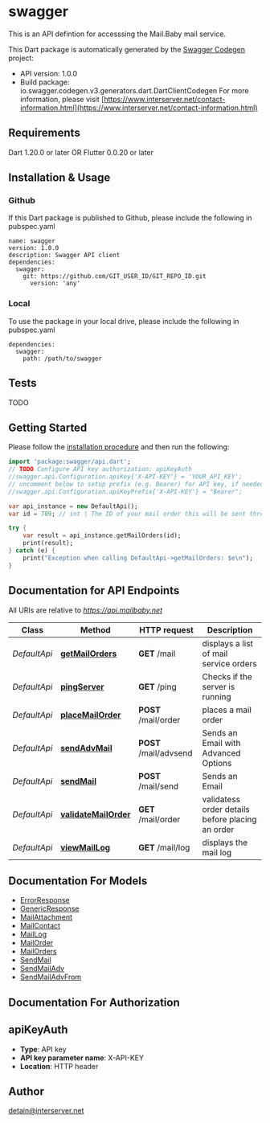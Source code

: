 # swagger
This is an API defintion for accesssing the Mail.Baby mail service.

This Dart package is automatically generated by the [Swagger Codegen](https://github.com/swagger-api/swagger-codegen) project:

- API version: 1.0.0
- Build package: io.swagger.codegen.v3.generators.dart.DartClientCodegen
For more information, please visit [https://www.interserver.net/contact-information.html](https://www.interserver.net/contact-information.html)

## Requirements

Dart 1.20.0 or later OR Flutter 0.0.20 or later

## Installation & Usage

### Github
If this Dart package is published to Github, please include the following in pubspec.yaml
```
name: swagger
version: 1.0.0
description: Swagger API client
dependencies:
  swagger:
    git: https://github.com/GIT_USER_ID/GIT_REPO_ID.git
      version: 'any'
```

### Local
To use the package in your local drive, please include the following in pubspec.yaml
```
dependencies:
  swagger:
    path: /path/to/swagger
```

## Tests

TODO

## Getting Started

Please follow the [installation procedure](#installation--usage) and then run the following:

```dart
import 'package:swagger/api.dart';
// TODO Configure API key authorization: apiKeyAuth
//swagger.api.Configuration.apiKey{'X-API-KEY'} = 'YOUR_API_KEY';
// uncomment below to setup prefix (e.g. Bearer) for API key, if needed
//swagger.api.Configuration.apiKeyPrefix{'X-API-KEY'} = "Bearer";

var api_instance = new DefaultApi();
var id = 789; // int | The ID of your mail order this will be sent through.

try {
    var result = api_instance.getMailOrders(id);
    print(result);
} catch (e) {
    print("Exception when calling DefaultApi->getMailOrders: $e\n");
}
```

## Documentation for API Endpoints

All URIs are relative to *https://api.mailbaby.net*

Class | Method | HTTP request | Description
------------ | ------------- | ------------- | -------------
*DefaultApi* | [**getMailOrders**](docs//DefaultApi.md#getmailorders) | **GET** /mail | displays a list of mail service orders
*DefaultApi* | [**pingServer**](docs//DefaultApi.md#pingserver) | **GET** /ping | Checks if the server is running
*DefaultApi* | [**placeMailOrder**](docs//DefaultApi.md#placemailorder) | **POST** /mail/order | places a mail order
*DefaultApi* | [**sendAdvMail**](docs//DefaultApi.md#sendadvmail) | **POST** /mail/advsend | Sends an Email with Advanced Options
*DefaultApi* | [**sendMail**](docs//DefaultApi.md#sendmail) | **POST** /mail/send | Sends an Email
*DefaultApi* | [**validateMailOrder**](docs//DefaultApi.md#validatemailorder) | **GET** /mail/order | validatess order details before placing an order
*DefaultApi* | [**viewMailLog**](docs//DefaultApi.md#viewmaillog) | **GET** /mail/log | displays the mail log

## Documentation For Models

 - [ErrorResponse](docs//ErrorResponse.md)
 - [GenericResponse](docs//GenericResponse.md)
 - [MailAttachment](docs//MailAttachment.md)
 - [MailContact](docs//MailContact.md)
 - [MailLog](docs//MailLog.md)
 - [MailOrder](docs//MailOrder.md)
 - [MailOrders](docs//MailOrders.md)
 - [SendMail](docs//SendMail.md)
 - [SendMailAdv](docs//SendMailAdv.md)
 - [SendMailAdvFrom](docs//SendMailAdvFrom.md)

## Documentation For Authorization


## apiKeyAuth

- **Type**: API key
- **API key parameter name**: X-API-KEY
- **Location**: HTTP header


## Author

detain@interserver.net
